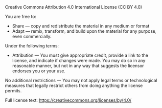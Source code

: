 Creative Commons Attribution 4.0 International License (CC BY 4.0)

You are free to:
- Share — copy and redistribute the material in any medium or format
- Adapt — remix, transform, and build upon the material for any purpose, even commercially.

Under the following terms:
- Attribution — You must give appropriate credit, provide a link to the license, 
  and indicate if changes were made. You may do so in any reasonable manner, but 
  not in any way that suggests the licensor endorses you or your use.

No additional restrictions — You may not apply legal terms or technological measures 
that legally restrict others from doing anything the license permits.

Full license text: https://creativecommons.org/licenses/by/4.0/
